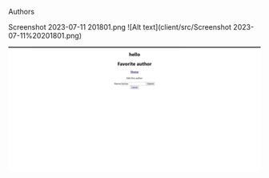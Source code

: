 Authors

Screenshot 2023-07-11 201801.png
![Alt text](client/src/Screenshot 2023-07-11%20201801.png)

<img src="/client/Screenshot%202023-07-11%20201801.png">
